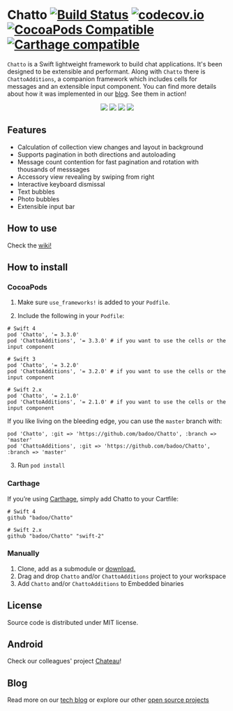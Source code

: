 # Chatto [![Build Status](https://travis-ci.org/badoo/Chatto.svg?branch=master)](https://travis-ci.org/badoo/Chatto) [![codecov.io](https://codecov.io/github/badoo/Chatto/coverage.svg?branch=master)](https://codecov.io/github/badoo/Chatto?branch=master) [![CocoaPods Compatible](https://img.shields.io/cocoapods/v/Chatto.svg)](https://img.shields.io/cocoapods/v/Chatto.svg) [![Carthage compatible](https://img.shields.io/badge/Carthage-compatible-4BC51D.svg?style=flat)](https://github.com/Carthage/Carthage)


`Chatto` is a Swift lightweight framework to build chat applications. It's been designed to be extensible and performant. Along with `Chatto` there is `ChattoAdditions`, a companion framework which includes cells for messages and an extensible input component. You can find more details about how it was implemented in our [blog](https://techblog.badoo.com/blog/2015/12/04/how-we-made-chatto/). See them in action!
<div align="center">
<img src="./readme-images/readme-pic-1.png" />
<img src="./readme-images/readme-pic-2.png" />
<img src="./readme-images/readme-pic-3.png" />
<img src="./readme-images/readme-pic-4.png" />
</div>

## Features
- Calculation of collection view changes and layout in background
- Supports pagination in both directions and autoloading
- Message count contention for fast pagination and rotation with thousands of messsages
- Accessory view revealing by swiping from right
- Interactive keyboard dismissal
- Text bubbles
- Photo bubbles
- Extensible input bar

## How to use

Check the [wiki!](https://github.com/badoo/Chatto/wiki)

## How to install
### CocoaPods

1. Make sure `use_frameworks!` is added to your `Podfile`.

2. Include the following in your `Podfile`:
  ```
  # Swift 4
  pod 'Chatto', '= 3.3.0'
  pod 'ChattoAdditions', '= 3.3.0' # if you want to use the cells or the input component
  ```
  ```
  # Swift 3
  pod 'Chatto', '= 3.2.0'
  pod 'ChattoAdditions', '= 3.2.0' # if you want to use the cells or the input component
  ```
  ```
  # Swift 2.x
  pod 'Chatto', '= 2.1.0'
  pod 'ChattoAdditions', '= 2.1.0' # if you want to use the cells or the input component
  ```
If you like living on the bleeding edge, you can use the `master` branch with:
  ```
  pod 'Chatto', :git => 'https://github.com/badoo/Chatto', :branch => 'master'
  pod 'ChattoAdditions', :git => 'https://github.com/badoo/Chatto', :branch => 'master'
  ```
3. Run `pod install`

### Carthage

If you’re using [Carthage](https://github.com/Carthage/Carthage#if-youre-building-for-ios-tvos-or-watchos), simply add Chatto to your Cartfile:
```
# Swift 4
github "badoo/Chatto"
```
```
# Swift 2.x
github "badoo/Chatto" "swift-2"
```

### Manually

1. Clone, add as a submodule or [download.](https://github.com/badoo/Chatto/archive/master.zip)
2. Drag and drop `Chatto` and/or `ChattoAdditions` project to your workspace
3. Add `Chatto` and/or `ChattoAdditions` to Embedded binaries

## License
Source code is distributed under MIT license.

## Android
Check our colleagues' project [Chateau]( https://github.com/badoo/Chateau)!

## Blog
Read more on our [tech blog](http://techblog.badoo.com/) or explore our other [open source projects](https://github.com/badoo)
